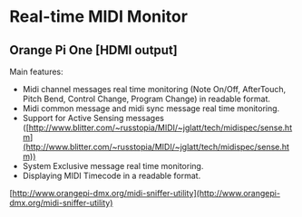 # Real-time MIDI Monitor
## Orange Pi One [HDMI output]

Main features:


- Midi channel messages real time monitoring (Note On/Off, AfterTouch, Pitch Bend, Control Change, Program Change) in readable format.
- Midi common message and midi sync message real time monitoring.
- Support for Active Sensing messages ([http://www.blitter.com/~russtopia/MIDI/~jglatt/tech/midispec/sense.htm](http://www.blitter.com/~russtopia/MIDI/~jglatt/tech/midispec/sense.htm))
- System Exclusive message real time monitoring.
- Displaying MIDI Timecode in a readable format.

[http://www.orangepi-dmx.org/midi-sniffer-utility](http://www.orangepi-dmx.org/midi-sniffer-utility)